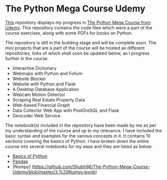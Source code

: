 # The Python Mega Course Udemy
[This](https://github.com/Shubh96/The-Python-Mega-Course-Udemy) repository  displays my progress in [The Python Mega Course from Udemy](https://www.udemy.com/the-python-mega-course/). This repository contains the code files which were a part of the course exercises, along with some PDFs for books on Python. 

The repository is still in the building stage and will be complete soon. The mini projects that are a part of the course will be hosted as different repositories, links of which shall soon be updated below, as I progress further in the course.

 - Interactive Dictionary
 - Webmaps with Python and Folium
 - Website Blocker
 - Website with Python and Flask
 - A Desktop Database Application
 - Webcam Motion Detector
 - Scraping Real Estate Property Data
 - Web-based Financial Graph
 - Data Collector Web App with PostGreSQL and Flask
 - Geocoder Web Service

The notebook(s) included in the repository have been made by me as per my understanding of the course and up to my relevance. I have included the basic syntax and examples for the various concepts in it. It contains 10 sections covering the basics of Python. I have broken down the entire course into several notebooks for my ease and they are listed as below.

 - [Basics of Python](https://github.com/Shubh96/The-Python-Mega-Course-Udemy/blob/master/1.%20Basics%20of%20Python.ipynb)
 - [Pandas](https://github.com/Shubh96/The-Python-Mega-Course-Udemy/blob/master/2.%20Pandas.ipynb)
 - [Numpy] (https://github.com/Shubh96/The-Python-Mega-Course-Udemy/blob/master/3.%20Numpy.ipynb)

